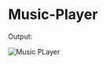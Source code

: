 # Music-Player
Output:

![Music PLayer](https://github.com/Srishti2301/Music-Player/assets/115684689/b41a0fb3-00b3-4c7b-8148-4f19df796aae)
